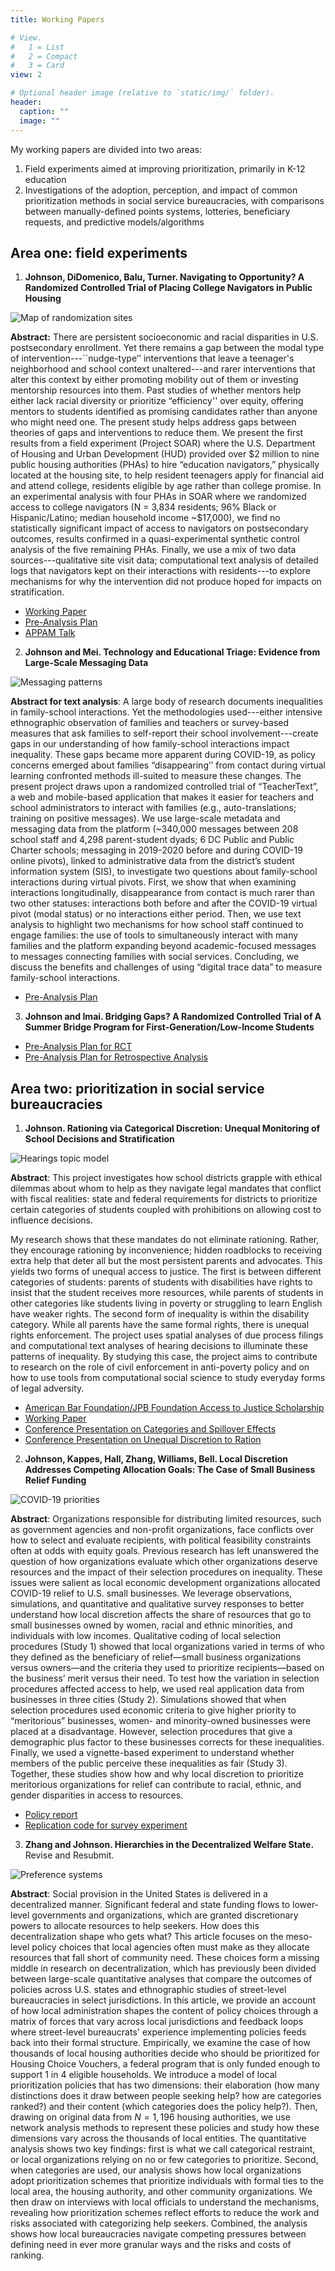 ```yaml
---
title: Working Papers

# View.
#   1 = List
#   2 = Compact
#   3 = Card
view: 2

# Optional header image (relative to `static/img/` folder).
header:
  caption: ""
  image: ""
---
```


My working papers are divided into two areas:

1. Field experiments aimed at improving prioritization, primarily in K-12 education
2. Investigations of the adoption, perception, and impact of common prioritization methods in social service bureaucracies, with comparisons between manually-defined points systems, lotteries, beneficiary requests, and predictive models/algorithms 

## Area one: field experiments

1. **Johnson, DiDomenico, Balu, Turner. Navigating to Opportunity? A Randomized Controlled Trial of Placing College Navigators in Public Housing**

![Map of randomization sites](/img/amps_v_pov.png)

**Abstract:** There are persistent socioeconomic and racial disparities in U.S. postsecondary enrollment. Yet there remains a gap between the modal type of intervention---``nudge-type’’ interventions that leave a teenager's neighborhood and school context unaltered---and rarer interventions that alter this context by either promoting mobility out of them or investing mentorship resources into them. Past studies of whether mentors help either lack racial diversity or prioritize “efficiency'' over equity, offering mentors to students identified as promising candidates rather than anyone who might need one. The present study helps address gaps between theories of gaps and interventions to reduce them. We present the first results from a field experiment (Project SOAR) where the U.S. Department of Housing and Urban Development (HUD) provided over \$2 million to nine public housing authorities (PHAs) to hire “education navigators,” physically located at the housing site, to help resident teenagers apply for financial aid and attend college, residents eligible by age rather than college promise. In an experimental analysis with four PHAs in SOAR where we randomized access to college navigators (N = 3,834 residents; 96\% Black or Hispanic/Latino; median household income ~\$17,000), we find no statistically significant impact of access to navigators on postsecondary outcomes, results confirmed in a quasi-experimental synthetic control analysis of the five remaining PHAs. Finally, we use a mix of two data sources---qualitative site visit data; computational text analysis of detailed logs that navigators kept on their interactions with residents---to explore mechanisms for why the intervention did not produce hoped for impacts on stratification. 

- [Working Paper](https://www.dropbox.com/s/4ipz42ueuprjl86/rjohnson_navigatorspublichousing_writingsample.pdf?dl=0)
- [Pre-Analysis Plan](https://oes.gsa.gov/assets/analysis/1732-3-Analysis-Plan.pdf)
- [APPAM Talk](https://appam.confex.com/appam/2020/meetingapp.cgi/Paper/38008)

2. **Johnson and Mei. Technology and Educational Triage: Evidence from Large-Scale Messaging Data**

![Messaging patterns](/img/tt_aggpatterns.png)

**Abstract for text analysis**: A large body of research documents inequalities in family-school interactions. Yet the methodologies used---either intensive ethnographic observation of families and teachers or survey-based measures that ask families to self-report their school involvement---create gaps in our understanding of how family-school interactions impact inequality. These gaps became more apparent during COVID-19, as policy concerns emerged about families “disappearing’’ from contact during virtual learning confronted methods ill-suited to measure these changes. The present project draws upon a randomized controlled trial of “TeacherText”, a web and mobile-based application that makes it easier for teachers and school administrators to interact with families (e.g., auto-translations; training on positive messages). We use large-scale metadata and messaging data from the platform (~340,000 messages between 208 school staff and 4,298 parent-student dyads; 6 DC Public and Public Charter schools; messaging in 2019-2020 before and during COVID-19 online pivots), linked to administrative data from the district’s student information system (SIS), to investigate two questions about family-school interactions during virtual pivots. First, we show that when examining interactions longitudinally, disappearance from contact is much rarer than two other statuses: interactions both before and after the COVID-19 virtual pivot (modal status) or no interactions either period. Then, we use text analysis to highlight two mechanisms for how school staff continued to engage families: the use of tools to simultaneously interact with many families and the platform expanding beyond academic-focused messages to messages connecting families with social services. Concluding, we discuss the benefits and challenges of using “digital trace data” to measure family-school interactions.

- [Pre-Analysis Plan](https://osf.io/jhmns/)

3. **Johnson and Imai. Bridging Gaps? A Randomized Controlled Trial of A Summer Bridge Program for First-Generation/Low-Income Students**

- [Pre-Analysis Plan for RCT](https://osf.io/qh75m)
- [Pre-Analysis Plan for Retrospective Analysis](https://osf.io/6ubzm)

## Area two: prioritization in social service bureaucracies 

1. **Johnson. Rationing via Categorical Discretion: Unequal Monitoring of School Decisions and Stratification**

![Hearings topic model](/img/nj_hearings_topicmodel.png)

**Abstract**: This project investigates how school districts grapple with ethical dilemmas about whom to help as they navigate legal mandates that conflict with fiscal realities: state and federal requirements for districts to prioritize certain categories of students coupled with prohibitions on allowing cost to influence decisions.

My research shows that these mandates do not eliminate rationing.  Rather, they encourage rationing by inconvenience; hidden roadblocks to receiving extra help that deter all but the most persistent parents and advocates. This yields two forms of unequal access to justice. The first is between different categories of students: parents of students with disabilities have rights to insist that the student receives more resources, while parents of students in other categories like students living in poverty or struggling to learn English have weaker rights. The second form of inequality is within the disability category. While all parents have the same formal rights, there is unequal rights enforcement. The project uses spatial analyses of due process filings and computational text analyses of hearing decisions to illuminate these patterns of inequality. By studying this case, the project aims to contribute to research on the role of civil enforcement in anti-poverty policy and on how to use tools from computational social science to study everyday forms of legal adversity.

- [American Bar Foundation/JPB Foundation Access to Justice Scholarship](http://www.americanbarfoundation.org/research/Fellowshipopportunities/ABF_JPB_Foundation_Access_to_Justice_Scholars_Program0/2020_Access_to_Justice_Scholars.html)
- [Working Paper](https://www.dropbox.com/home/writingsamples_fall21?preview=rjohnson_discretionIEPs_writingsample.pdf)
- [Conference Presentation on Categories and Spillover Effects](https://conference.nber.org/conferences/2018/CHEDs18/summary1.html)
- [Conference Presentation on Unequal Discretion to Ration](https://convention2.allacademic.com/one/asa/asa17/index.php?cmd=Online+Program+View+Paper&selected_paper_id=1254808&PHPSESSID=fsefc6gkk4paan7nriobkdkvbi)

2. **Johnson, Kappes, Hall, Zhang, Williams, Bell. Local Discretion Addresses Competing Allocation Goals: The Case of Small Business Relief Funding**

![COVID-19 priorities](/img/sb_priorities.png)

**Abstract**: Organizations responsible for distributing limited resources, such as government agencies and non-profit organizations, face conflicts over how to select and evaluate recipients, with political feasibility constraints often at odds with equity goals. Previous research has left unanswered the question of how organizations evaluate which other organizations deserve resources and the impact of their selection procedures on inequality. These issues were salient as local economic development organizations allocated COVID-19 relief to U.S. small businesses. We leverage observations, simulations, and quantitative and qualitative survey responses to better understand how local discretion affects the share of resources that go to small businesses owned by women, racial and ethnic minorities, and individuals with low incomes. Qualitative coding of local selection procedures (Study 1) showed that local organizations varied in terms of who they defined as the beneficiary of relief—small business organizations versus owners—and the criteria they used to prioritize recipients—based on the business’ merit versus their need. To test how the variation in selection procedures affected access to help, we used real application data from businesses in three cities (Study 2). Simulations showed that when selection procedures used economic criteria to give higher priority to “meritorious” businesses, women- and minority-owned businesses were placed at a disadvantage. However, selection procedures that give a demographic plus factor to these businesses corrects for these inequalities. Finally, we used a vignette-based experiment to understand whether members of the public perceive these inequalities as fair (Study 3). Together, these studies show how and why local discretion to prioritize meritorious organizations for relief can contribute to racial, ethnic, and gender disparities in access to resources.

- [Policy report](https://oes.gsa.gov/assets/publications/2105_SBequity_report_20210723.pdf)
- [Replication code for survey experiment](https://github.com/rebeccajohnson88/polarization_covid19SB/)

3. **Zhang and Johnson. Hierarchies in the Decentralized Welfare State.** Revise and Resubmit.

![Preference systems](/img/category_preference_diagram.png)

**Abstract**: Social provision in the United States is delivered in a decentralized manner. Significant federal and state funding flows to lower-level governments and organizations, which are granted discretionary powers to allocate resources to help seekers. How does this decentralization shape who gets what? This article focuses on the meso-level policy choices that local agencies often must make as they allocate resources that fall short of community need. These choices form a missing middle in research on decentralization, which has previously been divided between large-scale quantitative analyses that compare the outcomes of policies across U.S. states and ethnographic studies of street-level bureaucracies in select jurisdictions. In this article, we provide an account of how local administration shapes the content of policy choices through a matrix of forces that vary across local jurisdictions and feedback loops where street-level bureaucrats' experience implementing policies feeds back into their formal structure. Empirically, we examine the case of how thousands of local housing authorities decide who should be prioritized for Housing Choice Vouchers, a federal program that is only funded enough to support 1 in 4 eligible households. We introduce a model of local prioritization policies that has two dimensions: their elaboration (how many distinctions does it draw between people seeking help? how are categories ranked?) and their content (which categories does the policy help?). Then, drawing on original data from $N = 1,196$ housing authorities, we use network analysis methods to represent these policies and study how these dimensions vary across the thousands of local entities. The quantitative analysis shows two key findings: first is what we call categorical restraint, or local organizations relying on no or few categories to prioritize. Second, when categories are used, our analysis shows how local organizations adopt prioritization schemes that prioritize individuals with formal ties to the local area, the housing authority, and other community organizations. We then draw on interviews with local officials to understand the mechanisms, revealing how prioritization schemes reflect efforts to reduce the work and risks associated with categorizing help seekers. Combined, the analysis shows how local bureaucracies navigate competing pressures between defining need in ever more granular ways and the risks and costs of ranking. 



